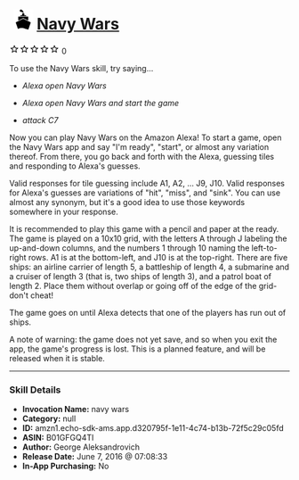 # &nbsp;<img src="skill_icon" alt="Navy Wars icon" width="36"> [Navy Wars](http://alexa.amazon.com/#skills/amzn1.echo-sdk-ams.app.d320795f-1e11-4c74-b13b-72f5c29c05fd)
![0 stars](../../images/ic_star_border_black_18dp_1x.png)![0 stars](../../images/ic_star_border_black_18dp_1x.png)![0 stars](../../images/ic_star_border_black_18dp_1x.png)![0 stars](../../images/ic_star_border_black_18dp_1x.png)![0 stars](../../images/ic_star_border_black_18dp_1x.png) 0

To use the Navy Wars skill, try saying...

* *Alexa open Navy Wars*

* *Alexa open Navy Wars and start the game*

* *attack C7*

Now you can play Navy Wars on the Amazon Alexa! To start a game, open the Navy Wars app and say "I'm ready", "start", or almost any variation thereof. From there, you go back and forth with the Alexa, guessing tiles and responding to Alexa's guesses.

Valid responses for tile guessing include A1, A2, ... J9, J10. Valid responses for Alexa's guesses are variations of "hit", "miss", and "sink". You can use almost any synonym, but it's a good idea to use those keywords somewhere in your response.

It is recommended to play this game with a pencil and paper at the ready. The game is played on a 10x10 grid, with the letters A through J labeling the up-and-down columns, and the numbers 1 through 10 naming the left-to-right rows. A1 is at the bottom-left, and J10 is at the top-right. There are five ships: an airline carrier of length 5, a battleship of length 4, a submarine and a cruiser of length 3 (that is, two ships of length 3), and a patrol boat of length 2. Place them without overlap or going off of the edge of the grid- don't cheat!

The game goes on until Alexa detects that one of the players has run out of ships.

A note of warning: the game does not yet save, and so when you exit the app, the game's progress is lost. This is a planned feature, and will be released when it is stable.

***

### Skill Details

* **Invocation Name:** navy wars
* **Category:** null
* **ID:** amzn1.echo-sdk-ams.app.d320795f-1e11-4c74-b13b-72f5c29c05fd
* **ASIN:** B01GFGQ4TI
* **Author:** George Aleksandrovich
* **Release Date:** June 7, 2016 @ 07:08:33
* **In-App Purchasing:** No
